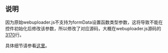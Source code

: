 说明
---

因为原始webuploader.js不支持为formData设置函数类型参数，这将导致不能在控件初始化后修改该参数，所以修改了对应源码，大概在webuploader.js源码的[3170](https://github.com/fex-team/webuploader/blob/master/dist/webuploader.js#L3170)行。

具体细节请参看[这里](https://github.com/kazaff/me.kazaff.article/blob/master/%E8%81%8A%E8%81%8A%E5%A4%A7%E6%96%87%E4%BB%B6%E4%B8%8A%E4%BC%A0.md)。



